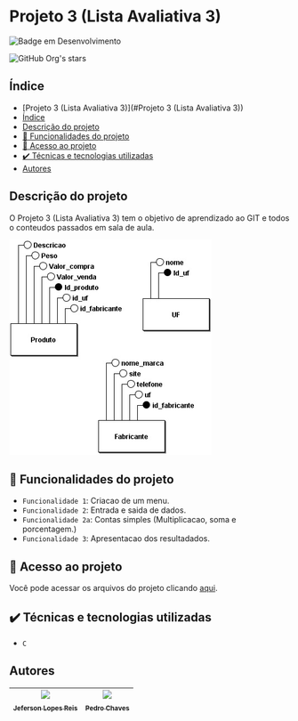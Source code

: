 # Projeto 3 (Lista Avaliativa 3)

![Badge em Desenvolvimento](http://img.shields.io/static/v1?label=STATUS&message=EM%20DESENVOLVIMENTO&color=GREEN&style=for-the-badge)

![GitHub Org's stars](https://img.shields.io/github/stars/jef-loppes-reis?style=social)

## Índice 

- [Projeto 3 (Lista Avaliativa 3)](#Projeto 3 (Lista Avaliativa 3))
- [Índice](#índice)
- [Descrição do projeto](#descrição-do-projeto)
- [:hammer: Funcionalidades do projeto](#hammer-funcionalidades-do-projeto)
- [📁 Acesso ao projeto](#-acesso-ao-projeto)
- [✔️ Técnicas e tecnologias utilizadas](#️-técnicas-e-tecnologias-utilizadas)
- [Autores](#autores)

## Descrição do projeto
O Projeto 3 (Lista Avaliativa 3) tem o objetivo de aprendizado ao GIT e todos o conteudos passados em sala de aula.

![Exemplo do Projeto](./docs/struct-img.jpg)

## :hammer: Funcionalidades do projeto

- `Funcionalidade 1`: Criacao de um menu.
- `Funcionalidade 2`: Entrada e saida de dados.
- `Funcionalidade 2a`: Contas simples (Multiplicacao, soma e porcentagem.)
- `Funcionalidade 3`: Apresentacao dos resultadados.

## 📁 Acesso ao projeto
Você pode acessar os arquivos do projeto clicando [aqui](https://github.com/Pedro-Chaves2505/lista3-APE).

## ✔️ Técnicas e tecnologias utilizadas

- ``C``

## Autores

| [<img src="https://avatars.githubusercontent.com/u/88293401?v=4" width=115><br><sub>Jeferson Lopes Reis</sub>](https://github.com/jef-loppes-reis) | [<img src="https://avatars.githubusercontent.com/u/107230091?v=4" width=115><br><sub>Pedro Chaves</sub>](https://github.com/Pedro-Chaves2505) |
| :---: | :---: |
